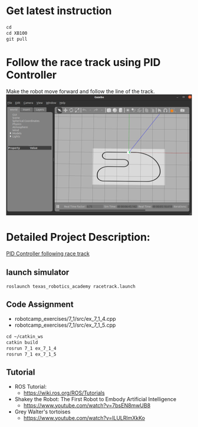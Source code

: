 # Get latest instruction 
```
cd
cd XB100
git pull
```

# Follow the race track using PID Controller 
Make the robot move forward and follow the line of the track.<br>
<img src="../lab9/racetrack.PNG" width=600>


# Detailed Project Description: 
[PID Controller following race track](https://github.com/chuanqichen/XB100/blob/main/lab9/robot_following_using_PID.md)

## launch simulator 
```
roslaunch texas_robotics_academy racetrack.launch
```

## Code Assignment
* robotcamp_exercises/7_1/src/ex_7_1_4.cpp
* robotcamp_exercises/7_1/src/ex_7_1_5.cpp
```
cd ~/catkin_ws
catkin build
rosrun 7_1 ex_7_1_4
rosrun 7_1 ex_7_1_5
```

## Tutorial 
* ROS Tutorial:
  * https://wiki.ros.org/ROS/Tutorials
* Shakey the Robot: The First Robot to Embody Artificial Intelligence
  * https://www.youtube.com/watch?v=7bsEN8mwUB8
* Grey Walter's tortoises
  * https://www.youtube.com/watch?v=lLULRlmXkKo
